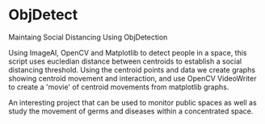 # ObjDetect
Maintaing Social Distancing Using ObjDetection

Using ImageAI, OpenCV and Matplotlib to detect people in a space, this script uses eucledian distance between centroids
to establish a social distancing threshold. Using the centroid points and data we create graphs showing centroid 
movement and interaction, and use OpenCV VideoWriter to create a 'movie' of centroid movements from matplotlib graphs. 

An interesting project that can be used to monitor public spaces as well as study the movement of germs and diseases within
a concentrated space. 
